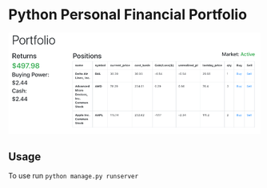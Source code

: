 # Python Personal Financial Portfolio
![Finport Home Image](finport_home.png)

## Usage

To use run
```python manage.py runserver```


